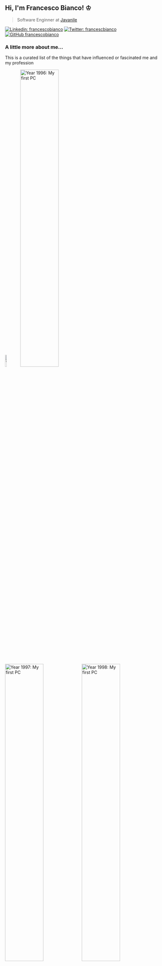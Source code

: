 ## Hi, I'm Francesco Bianco! ♔

> Software Enginner at <a href="https://www.javanile.org">Javanile</a>

[![Linkedin: francescobianco](https://img.shields.io/badge/-Francesco-Bianco--blue?style=flat-square&logo=Linkedin&logoColor=white&link=https://www.linkedin.com/in/bianco1981/)](https://www.linkedin.com/in/bianco1981/)
[![Twitter: francescbianco](https://img.shields.io/twitter/follow/francescobianco?style=social)](https://twitter.com/francescobianco)
[![GitHub francescobianco](https://img.shields.io/github/followers/francescobianco?label=follow&style=social)](https://github.com/francescobianco)

### A little more about me...

This is a curated list of the things that have influenced or fascinated me and my profession

<a href="https://git.io/francesco"><img 
title="Year 1995: My first PC" src="http://www.outframe.com/386SX.jpg" width="10%" /><img 
title="Year 1996: My first PC" src="http://www.outframe.com/386SX.jpg" width="50%" 
/><br/><img  width="50%" src="http://www.outframe.com/386SX.jpg" title="Year 1997: My first PC"
/><img width="50%" src="http://www.outframe.com/386SX.jpg" title="Year 1998: My first PC"
/><img  width="50%" src="http://www.outframe.com/386SX.jpg" title="Year 1999: My first PC"
/><img width="50%" src="http://www.outframe.com/386SX.jpg" title="Year 2000: My first PC"
/><img width="50%" src="http://www.outframe.com/386SX.jpg" title="Year 2001: My first PC"
/><img width="50%" src="http://www.outframe.com/386SX.jpg" title="Year 2002: My first PC"
/><img width="50%" src="http://www.outframe.com/386SX.jpg" title="Year 2003: My first PC"
/><img width="50%" src="http://www.outframe.com/386SX.jpg" title="Year 2004: My first PC"
/><img width="50%" src="http://www.outframe.com/386SX.jpg" title="Year 2005: My first PC"
/><img width="50%" src="http://www.outframe.com/386SX.jpg" title="Year 2006: My first PC"
/><img width="50%" src="http://www.outframe.com/386SX.jpg" title="Year 2007: My first PC"
/><img width="50%" src="http://www.outframe.com/386SX.jpg" title="Year 2008: My first PC"
/><img width="50%" src="http://www.outframe.com/386SX.jpg" title="Year 2009: My first PC"
/><img width="50%" src="http://www.outframe.com/386SX.jpg" title="Year 2010: My first PC"
/><img width="50%" src="http://www.outframe.com/386SX.jpg" title="Year 2011: My first PC"
/><img width="50%" src="http://www.outframe.com/386SX.jpg" title="Year 2012: My first PC"
/><img width="50%" src="http://www.outframe.com/386SX.jpg" title="Year 2013: My first PC"
/><img width="50%" src="http://www.outframe.com/386SX.jpg" title="Year 2014: My first PC"
/><img width="50%" src="http://www.outframe.com/386SX.jpg" title="Year 2015: My first PC"
/><img width="50%" src="http://www.outframe.com/386SX.jpg" title="Year 2016: My first PC"
/><img width="50%" src="http://www.outframe.com/386SX.jpg" title="Year 2017: My first PC"
/><img width="50%" src="http://www.outframe.com/386SX.jpg" title="Year 2018: My first PC"
/><img width="50%" src="http://www.outframe.com/386SX.jpg" title="Year 2019: My first PC"
/><img width="50%" src="http://www.outframe.com/386SX.jpg" title="Year 2020: My first PC"
/></a>
